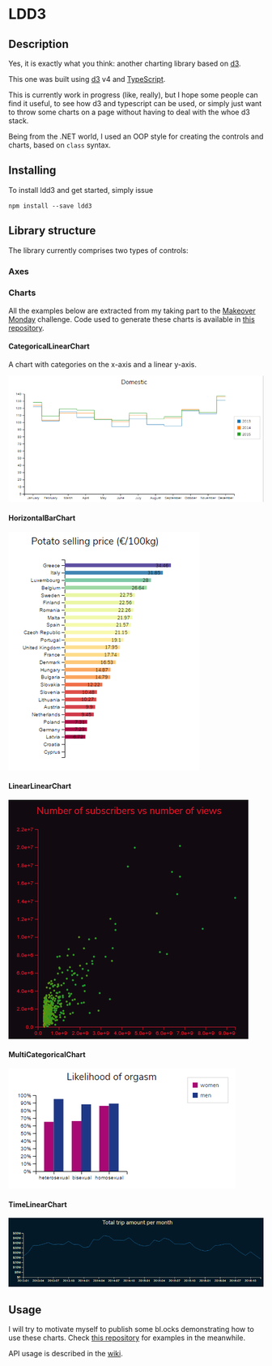 # LDD3

## Description
Yes, it is exactly what you think: another charting library based on [d3](https://d3js.org).

This one was built using [d3](https://d3js.org) v4 and [TypeScript](https://www.typescriptlang.org).

This is currently work in progress (like, really), but I hope some people can find it useful, to see how d3 and typescript can be used, or simply just want to throw some charts on a page without having to deal with the whoe d3 stack.

Being from the .NET world, I used an OOP style for creating the controls and charts, based on `class` syntax.

## Installing

To install ldd3 and get started, simply issue
```
npm install --save ldd3
```

## Library structure
The library currently comprises two types of controls:

### Axes

### Charts

All the examples below are extracted from my taking part to the [Makeover Monday](http://www.makeovermonday.co.uk/) challenge. Code used to generate these charts is available in [this repository](https://github.com/Ledragon/MakeOverMonday2017).

#### CategoricalLinearChart
A chart with categories on the x-axis and a linear y-axis.

![CategoricalLinearChart](images/CategoricalLinearChart.png)

#### HorizontalBarChart

![HorizontalBarChart](images/HorizontalBarChart.png)

#### LinearLinearChart

![LinearLinearChart](images/LinearLinearChart.png)

#### MultiCategoricalChart

![MultiCategoricalChart](images/MultiCategoricalChart.png)

#### TimeLinearChart

![TimeLinearChart](images/TimeLinearChart.png)

## Usage

I will try to motivate myself to publish some bl.ocks demonstrating how to use these charts. Check [this repository](https://github.com/Ledragon/MakeOverMonday2017) for examples in the meanwhile.

API usage is described in the [wiki](https://github.com/Ledragon/ldd3/wiki).
